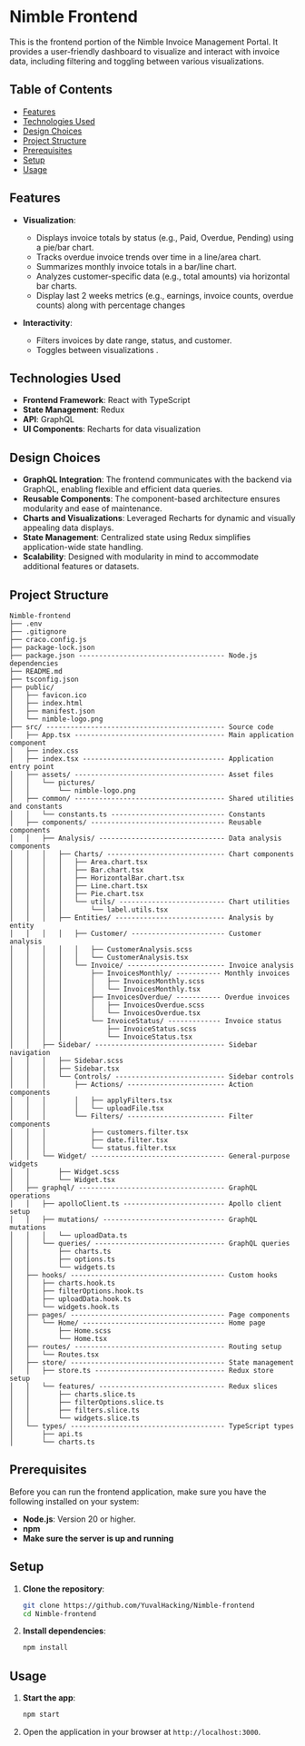 # Nimble Frontend

This is the frontend portion of the Nimble Invoice Management Portal. It provides a user-friendly dashboard to visualize and interact with invoice data, including filtering and toggling between various visualizations.

## Table of Contents
- [Features](#features)
- [Technologies Used](#technologies-used)
- [Design Choices](#design-choices)
- [Project Structure](#project-structure)
- [Prerequisites](#Prerequisites)
- [Setup](#setup)
- [Usage](#usage)


## Features

- **Visualization**:
  - Displays invoice totals by status (e.g., Paid, Overdue, Pending) using a pie/bar chart.
  - Tracks overdue invoice trends over time in a line/area chart.
  - Summarizes monthly invoice totals in a bar/line chart.
  - Analyzes customer-specific data (e.g., total amounts) via horizontal bar charts.
  - Display last 2 weeks metrics (e.g., earnings, invoice counts, overdue counts) along with percentage changes
  
- **Interactivity**:
  - Filters invoices by date range, status, and customer.
  - Toggles between visualizations .


## Technologies Used

- **Frontend Framework**: React with TypeScript
- **State Management**: Redux
- **API**: GraphQL
- **UI Components**: Recharts for data visualization

## Design Choices

- **GraphQL Integration**: The frontend communicates with the backend via GraphQL, enabling flexible and efficient data queries.
- **Reusable Components**: The component-based architecture ensures modularity and ease of maintenance.
- **Charts and Visualizations**: Leveraged Recharts for dynamic and visually appealing data displays.
- **State Management**: Centralized state using Redux simplifies application-wide state handling.
- **Scalability**: Designed with modularity in mind to accommodate additional features or datasets.

## Project Structure

```
Nimble-frontend
├── .env
├── .gitignore 
├── craco.config.js
├── package-lock.json
├── package.json ------------------------------------ Node.js dependencies
├── README.md 
├── tsconfig.json
├── public/ 
│   ├── favicon.ico 
│   ├── index.html
│   ├── manifest.json
│   └── nimble-logo.png 
├── src/ -------------------------------------------- Source code
│   ├── App.tsx ------------------------------------- Main application component
│   ├── index.css 
│   ├── index.tsx ----------------------------------- Application entry point
│   ├── assets/ ------------------------------------- Asset files
│   │   └── pictures/ 
│   │       └── nimble-logo.png 
│   ├── common/ ------------------------------------- Shared utilities and constants
│   │   └── constants.ts ---------------------------- Constants
│   ├── components/ --------------------------------- Reusable components
│   │   ├── Analysis/ ------------------------------- Data analysis components
│   │   │   ├── Charts/ ----------------------------- Chart components
│   │   │   │   ├── Area.chart.tsx
│   │   │   │   ├── Bar.chart.tsx
│   │   │   │   ├── HorizontalBar.chart.tsx
│   │   │   │   ├── Line.chart.tsx
│   │   │   │   ├── Pie.chart.tsx
│   │   │   │   └── utils/ -------------------------- Chart utilities
│   │   │   │       └── label.utils.tsx
│   │   │   ├── Entities/ --------------------------- Analysis by entity
│   │   │   │   ├── Customer/ ----------------------- Customer analysis
│   │   │   │   │   ├── CustomerAnalysis.scss
│   │   │   │   │   └── CustomerAnalysis.tsx
│   │   │   │   └── Invoice/ ------------------------ Invoice analysis
│   │   │   │       ├── InvoicesMonthly/ ----------- Monthly invoices
│   │   │   │       │   ├── InvoicesMonthly.scss
│   │   │   │       │   └── InvoicesMonthly.tsx
│   │   │   │       ├── InvoicesOverdue/ ----------- Overdue invoices
│   │   │   │       │   ├── InvoicesOverdue.scss
│   │   │   │       │   └── InvoicesOverdue.tsx
│   │   │   │       └── InvoiceStatus/ ------------- Invoice status
│   │   │   │           ├── InvoiceStatus.scss
│   │   │   │           └── InvoiceStatus.tsx
│   │   ├── Sidebar/ -------------------------------- Sidebar navigation
│   │   │   ├── Sidebar.scss
│   │   │   ├── Sidebar.tsx
│   │   │   └── Controls/ --------------------------- Sidebar controls
│   │   │       ├── Actions/ ------------------------ Action components
│   │   │       │   ├── applyFilters.tsx
│   │   │       │   └── uploadFile.tsx
│   │   │       └── Filters/ ------------------------ Filter components
│   │   │           ├── customers.filter.tsx
│   │   │           ├── date.filter.tsx
│   │   │           └── status.filter.tsx
│   │   └── Widget/ --------------------------------- General-purpose widgets
│   │       ├── Widget.scss
│   │       └── Widget.tsx
│   ├── graphql/ ------------------------------------ GraphQL operations
│   │   ├── apolloClient.ts ------------------------- Apollo client setup
│   │   ├── mutations/ ------------------------------ GraphQL mutations
│   │   │   └── uploadData.ts
│   │   └── queries/ -------------------------------- GraphQL queries
│   │       ├── charts.ts
│   │       ├── options.ts
│   │       └── widgets.ts
│   ├── hooks/ -------------------------------------- Custom hooks
│   │   ├── charts.hook.ts
│   │   ├── filterOptions.hook.ts
│   │   ├── uploadData.hook.ts
│   │   └── widgets.hook.ts
│   ├── pages/ -------------------------------------- Page components
│   │   └── Home/ ----------------------------------- Home page
│   │       ├── Home.scss
│   │       └── Home.tsx
│   ├── routes/ ------------------------------------- Routing setup
│   │   └── Routes.tsx
│   ├── store/ -------------------------------------- State management
│   │   ├── store.ts -------------------------------- Redux store setup
│   │   └── features/ ------------------------------- Redux slices
│   │       ├── charts.slice.ts
│   │       ├── filterOptions.slice.ts
│   │       ├── filters.slice.ts
│   │       └── widgets.slice.ts
│   └── types/ -------------------------------------- TypeScript types
│       ├── api.ts
│       └── charts.ts
```

## Prerequisites

Before you can run the frontend application, make sure you have the following installed on your system:

- **Node.js**: Version 20 or higher.
- **npm**
- **Make sure the server is up and running** 

## Setup

1. **Clone the repository**:
    ```sh
    git clone https://github.com/YuvalHacking/Nimble-frontend
    cd Nimble-frontend
    ```

2. **Install dependencies**:
    ```sh
    npm install
    ```

## Usage

1. **Start the app**:
    ```sh
    npm start
    ```

2. Open the application in your browser at `http://localhost:3000`.
